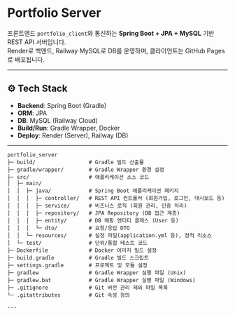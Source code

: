 # Portfolio Server

프론트엔드 `portfolio_client`와 통신하는 **Spring Boot + JPA + MySQL** 기반 REST API 서버입니다.  
Render로 백엔드, Railway MySQL로 DB를 운영하며, 클라이언트는 GitHub Pages로 배포됩니다.

---

## ⚙️ Tech Stack
- **Backend**: Spring Boot (Gradle)
- **ORM**: JPA
- **DB**: MySQL (Railway Cloud)
- **Build/Run**: Gradle Wrapper, Docker
- **Deploy**: Render (Server), Railway (DB)

---

```plaintext
portfolio_server
├─ build/                 # Gradle 빌드 산출물
├─ gradle/wrapper/        # Gradle Wrapper 환경 설정
├─ src/                   # 애플리케이션 소스 코드
│  ├─ main/
│  │  ├─ java/            # Spring Boot 애플리케이션 패키지
│  │  │  ├─ controller/   # REST API 컨트롤러 (회원가입, 로그인, 대시보드 등)
│  │  │  ├─ service/      # 비즈니스 로직 (회원 관리, 인증 처리)
│  │  │  ├─ repository/   # JPA Repository (DB 접근 계층)
│  │  │  ├─ entity/       # DB 매핑 엔티티 클래스 (User 등)
│  │  │  └─ dto/          # 요청/응답 DTO
│  │  └─ resources/       # 설정 파일(application.yml 등), 정적 리소스
│  └─ test/               # 단위/통합 테스트 코드
├─ Dockerfile             # Docker 이미지 빌드 설정
├─ build.gradle           # Gradle 빌드 스크립트
├─ settings.gradle        # 프로젝트 및 모듈 설정
├─ gradlew                # Gradle Wrapper 실행 파일 (Unix)
├─ gradlew.bat            # Gradle Wrapper 실행 파일 (Windows)
├─ .gitignore             # Git 버전 관리 제외 파일 목록
└─ .gitattributes         # Git 속성 정의

---

